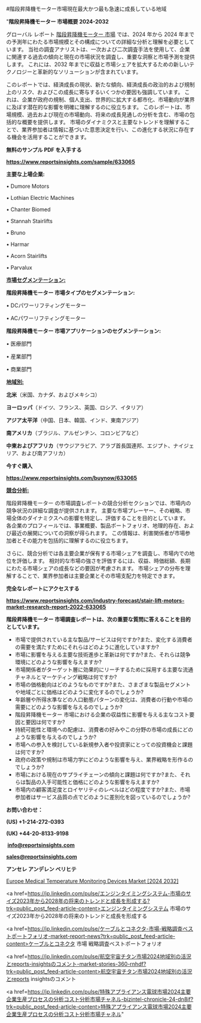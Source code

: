 #階段昇降機モーター市場現在最大かつ最も急速に成長している地域

"<strong>階段昇降機モーター 市場概要 2024-2032</strong>

グローバル レポート <a href=https://www.reportsinsights.com/sample/633065>階段昇降機モーター 市場</a> では、2024 年から 2024 年までの予測年にわたる市場規模とその構成についての詳細な分析と理解を必要としています。 当社の調査アナリストは、一次および二次調査手法を使用して、企業に関連する過去の傾向と現在の市場状況を調査し、重要な洞察と市場予測を提供します。 これには、2032 年までに収益と市場シェアを拡大​​するための新しいテクノロジーと革新的なソリューションが含まれています。

このレポートでは、経済成長の現状、新たな傾向、経済成長の政治的および規制上のリスク、およびこの成長に寄与するいくつかの要因も強調しています。 これは、企業が政府の規制、個人支出、世界的に拡大する都市化、市場動向が業界に及ぼす潜在的な影響を明確に理解するのに役立ちます。 このレポートは、市場規模、過去および現在の市場動向、将来の成長見通しの分析を含む、市場の包括的な概要を提供します。 市場のダイナミクスと主要なトレンドを理解することで、業界参加者は情報に基づいた意思決定を行い、この進化する状況に存在する機会を活用することができます。

<strong><b>無料のサンプル PDF を入手する</b></strong>

<a href=https://www.reportsinsights.com/sample/633065><strong><u>https://www.reportsinsights.com/sample/633065</u></strong></a>

<strong>主要な上場企業:</strong>

• Dumore Motors

• Lothian Electric Machines

• Chanter Biomed

• Stannah Stairlifts

• Bruno

• Harmar

• Acorn Stairlifts

• Parvalux

<strong><u>市場セグメンテーション</u></strong><strong><u>:</u></strong>

<strong>階段昇降機モーター 市場タイプのセグメンテーション:</strong>

• DCパワーリフティングモーター

• ACパワーリフティングモーター

<strong>階段昇降機モーター 市場アプリケーションのセグメンテーション:</strong>

• 医療部門

• 産業部門

• 商業部門

<strong><u>地域別</u></strong><strong><u>:</u></strong>

<strong>北米</strong>（米国、カナダ、およびメキシコ）

<strong>ヨーロッパ</strong>（ドイツ、フランス、英国、ロシア、イタリア）

<strong>アジア太平洋</strong>（中国、日本、韓国、インド、東南アジア）

<strong>南アメリカ</strong>（ブラジル、アルゼンチン、コロンビアなど）

<strong>中東およびアフリカ</strong>（サウジアラビア、アラブ首長国連邦、エジプト、ナイジェリア、および南アフリカ）

<strong>今すぐ購入</strong>

<a href=https://www.reportsinsights.com/buynow/633065><strong><u>https://www.reportsinsights.com/buynow/633065</u></strong></a>

<strong><u>競合分析:</u></strong>

階段昇降機モーター の市場調査レポートの競合分析セクションでは、市場内の競争状況の詳細な調査が提供されます。 主要な市場プレーヤー、その戦略、市場全体のダイナミクスへの影響を特定し、評価することを目的としています。 各企業のプロフィールでは、事業概要、製品ポートフォリオ、地理的存在、および最近の展開についての洞察が得られます。 この情報は、利害関係者が市場参加者とその能力を包括的に理解するのに役立ちます。

さらに、競合分析では各主要企業が保有する市場シェアを調査し、市場内での地位を評価します。 相対的な市場の強さを評価するには、収益、時価総額、長期にわたる市場シェアの成長などの要因が考慮されます。 市場シェアの分布を理解することで、業界参加者は主要企業とその市場支配力を特定できます。

<strong>完全なレポートにアクセスする</strong>

<a href=https://www.reportsinsights.com/industry-forecast/stair-lift-motors-market-research-report-2022-633065><strong><u><b>https://www.reportsinsights.com/industry-forecast/stair-lift-motors-market-research-report-2022-633065</b></u></strong></a>

<strong><b>階段昇降機モーター 市場調査レポートは、次の重要な質問に答えることを目的としています。</b></strong>
<ul>
  <li>市場で提供されている主な製品/サービスは何ですか?また、変化する消費者の需要を満たすためにそれらはどのように進化していますか?</li>
  <li>市場に影響を与える主要な技術進歩と革新は何ですか?また、それらは競争環境にどのような影響を与えますか?</li>
  <li>市場関係者がターゲット層に効果的にリーチするために採用する主要な流通チャネルとマーケティング戦略は何ですか?</li>
  <li>市場の価格動向はどのようなものですか?また、さまざまな製品セグメントや地域ごとに価格はどのように変化するのでしょうか?</li>
  <li>年齢層や所得水準などの人口動態パターンの変化は、消費者の行動や市場の需要にどのような影響を与えるのでしょうか?</li>
  <li>階段昇降機モーター 市場における企業の収益性に影響を与える主なコスト要因と要因は何ですか?</li>
  <li>持続可能性と環境への配慮は、消費者の好みやこの分野の市場の成長にどのような影響を与えるのでしょうか?</li>
  <li>市場への参入を検討している新規参入者や投資家にとっての投資機会と課題は何ですか?</li>
  <li>政府の政策や規制は市場力学にどのような影響を与え、業界戦略を形作るのでしょうか?</li>
  <li>市場における現在のサプライチェーンの傾向と課題は何ですか?また、それらは製品の入手可能性と価格にどのような影響を与えますか?</li>
  <li>市場内の顧客満足度とロイヤリティのレベルはどの程度ですか?また、市場参加者はサービス品質の点でどのように差別化を図っているのでしょうか?</li>
</ul>
<strong>お問い合わせ：</strong>

<strong>(US) +1-214-272-0393</strong>

<strong>(UK) +44-20-8133-9198</strong>

<strong> </strong><a href=info@reportsinsights.com><strong><u>info@reportsinsights.com</u></strong></a>

<a href=sales@reportsinsights.com><strong><u>sales@reportsinsights.com</u></strong></a>

<strong>アンセレ アンデレン ベリヒテ</strong>

<a href=https://www.linkedin.com/pulse/europe-medical-temperature-monitoring-devices-markets-qwy8f/>Europe Medical Temperature Monitoring Devices Market [2024 2032]</a>

<a href=https://jp.linkedin.com/pulse/エンジンタイミングシステム-市場のサイズ2023年から2028年の将来のトレンドと成長を形成する?trk=public_post_feed-article-content>エンジンタイミングシステム 市場のサイズ2023年から2028年の将来のトレンドと成長を形成する</a>

<a href=https://jp.linkedin.com/pulse/ケーブルとコネクタ-市場-戦略調査ベストポートフォリオ-market-report-news?trk=public_post_feed-article-content>ケーブルとコネクタ 市場 戦略調査ベストポートフォリオ</a>

<a href=https://jp.linkedin.com/pulse/航空宇宙チタン市場2024地域別の活況とreports-insightsのコメント-market-stories-360-rnhdf?trk=public_post_feed-article-content>航空宇宙チタン市場2024地域別の活況とreports insightsのコメント</a>

<a href=https://jp.linkedin.com/pulse/特殊アプライアンス電球市場2024主要企業生産プロセスの分析コスト分析市場チャネル-bizintel-chronicle-24-dn8if?trk=public_post_feed-article-content>特殊アプライアンス電球市場2024主要企業生産プロセスの分析コスト分析市場チャネル</a>"
